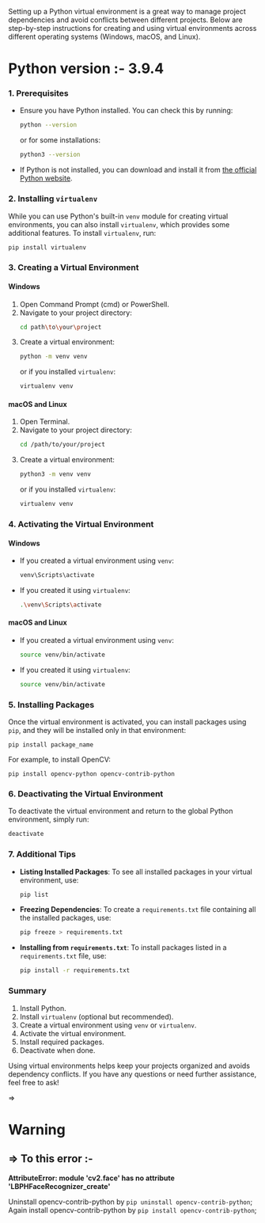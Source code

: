 Setting up a Python virtual environment is a great way to manage project dependencies and avoid conflicts between different projects. Below are step-by-step instructions for creating and using virtual environments across different operating systems (Windows, macOS, and Linux).

<h1>Python version :- 3.9.4</h1>

### 1. Prerequisites

- Ensure you have Python installed. You can check this by running:
  ```bash
  python --version
  ```
  or for some installations:
  ```bash
  python3 --version
  ```

- If Python is not installed, you can download and install it from [the official Python website](https://www.python.org/downloads/).

### 2. Installing `virtualenv`

While you can use Python's built-in `venv` module for creating virtual environments, you can also install `virtualenv`, which provides some additional features. To install `virtualenv`, run:

```bash
pip install virtualenv
```

### 3. Creating a Virtual Environment

#### **Windows**

1. Open Command Prompt (cmd) or PowerShell.
2. Navigate to your project directory:
   ```bash
   cd path\to\your\project
   ```
3. Create a virtual environment:
   ```bash
   python -m venv venv
   ```
   or if you installed `virtualenv`:
   ```bash
   virtualenv venv
   ```

#### **macOS and Linux**

1. Open Terminal.
2. Navigate to your project directory:
   ```bash
   cd /path/to/your/project
   ```
3. Create a virtual environment:
   ```bash
   python3 -m venv venv
   ```
   or if you installed `virtualenv`:
   ```bash
   virtualenv venv
   ```

### 4. Activating the Virtual Environment

#### **Windows**

- If you created a virtual environment using `venv`:
  ```bash
  venv\Scripts\activate
  ```

- If you created it using `virtualenv`:
  ```bash
  .\venv\Scripts\activate
  ```

#### **macOS and Linux**

- If you created a virtual environment using `venv`:
  ```bash
  source venv/bin/activate
  ```

- If you created it using `virtualenv`:
  ```bash
  source venv/bin/activate
  ```

### 5. Installing Packages

Once the virtual environment is activated, you can install packages using `pip`, and they will be installed only in that environment:

```
pip install package_name
```

For example, to install OpenCV:

```
pip install opencv-python opencv-contrib-python
```

### 6. Deactivating the Virtual Environment

To deactivate the virtual environment and return to the global Python environment, simply run:

```bash
deactivate
```

### 7. Additional Tips

- **Listing Installed Packages**: To see all installed packages in your virtual environment, use:
  ```bash
  pip list
  ```

- **Freezing Dependencies**: To create a `requirements.txt` file containing all the installed packages, use:
  ```bash
  pip freeze > requirements.txt
  ```

- **Installing from `requirements.txt`**: To install packages listed in a `requirements.txt` file, use:
  ```bash
  pip install -r requirements.txt
  ```

### Summary

1. Install Python.
2. Install `virtualenv` (optional but recommended).
3. Create a virtual environment using `venv` or `virtualenv`.
4. Activate the virtual environment.
5. Install required packages.
6. Deactivate when done.

Using virtual environments helps keep your projects organized and avoids dependency conflicts. If you have any questions or need further assistance, feel free to ask!


=> <h1>Warning</h1>


=> To this error :-
-------------------------------------------


<b>AttributeError: module 'cv2.face' has no attribute 'LBPHFaceRecognizer_create'</b>

Uninstall opencv-contrib-python by `pip uninstall opencv-contrib-python`;
Again install opencv-contrib-python by `pip install opencv-contrib-python`;